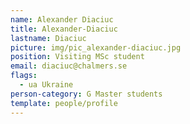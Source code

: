 ```yaml
---
name: Alexander Diaciuc
title: Alexander-Diaciuc
lastname: Diaciuc
picture: img/pic_alexander-diaciuc.jpg
position: Visiting MSc student
email: diaciuc@chalmers.se
flags:
  - ua Ukraine
person-category: G Master students
template: people/profile
---
```

